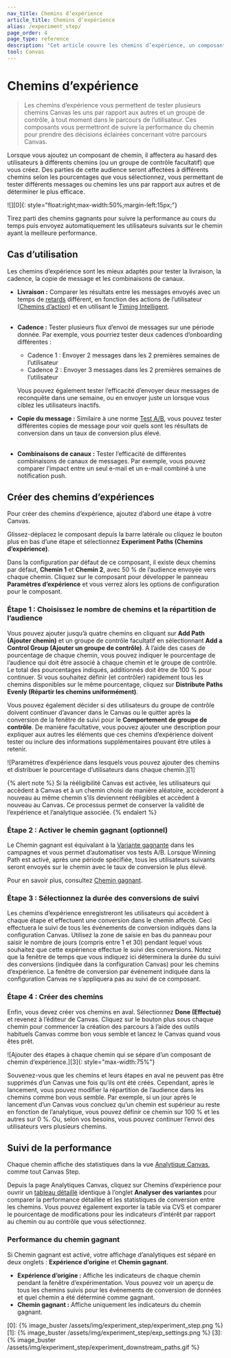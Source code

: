 ```yaml
---
nav_title: Chemins d’expérience 
article_title: Chemins d’expérience 
alias: /experiment_step/
page_order: 4
page_type: reference
description: "Cet article couvre les chemins d’expérience, un composant qui vous permet de tester plusieurs chemins Canvas les uns par rapport aux autres et un groupe de contrôle, à tout moment dans le parcours de l’utilisateur."
tool: Canvas
---
```


# Chemins d’expérience 

> Les chemins d’expérience vous permettent de tester plusieurs chemins Canvas les uns par rapport aux autres et un groupe de contrôle, à tout moment dans le parcours de l’utilisateur. Ces composants vous permettront de suivre la performance du chemin pour prendre des décisions éclairées concernant votre parcours Canvas.

Lorsque vous ajoutez un composant de chemin, il affectera au hasard des utilisateurs à différents chemins (ou un groupe de contrôle facultatif) que vous créez. Des parties de cette audience seront affectées à différents chemins selon les pourcentages que vous sélectionnez, vous permettant de tester différents messages ou chemins les uns par rapport aux autres et de déterminer le plus efficace.

![][0]{: style="float:right;max-width:50%;margin-left:15px;"}

Tirez parti des chemins gagnants pour suivre la performance au cours du temps puis envoyez automatiquement les utilisateurs suivants sur le chemin ayant la meilleure performance.

## Cas d’utilisation

Les chemins d’expérience sont les mieux adaptés pour tester la livraison, la cadence, la copie de message et les combinaisons de canaux.

- **Livraison :** Comparer les résultats entre les messages envoyés avec un temps de [retards]({{site.baseurl}}/user_guide/engagement_tools/canvas/canvas_components/delay_step/) différent, en fonction des actions de l’utilisateur ([Chemins d’action]({{site.baseurl}}/user_guide/engagement_tools/canvas/canvas_components/action_paths/)) et en utilisant le [Timing Intelligent]({{site.baseurl}}/docs/user_guide/intelligence/intelligent_timing/#canvas).<br><br>
- **Cadence :** Tester plusieurs flux d’envoi de messages sur une période donnée. Par exemple, vous pourriez tester deux cadences d’onboarding différentes :
    - Cadence 1 : Envoyer 2 messages dans les 2 premières semaines de l’utilisateur
    - Cadence 2 : Envoyer 3 messages dans les 2 premières semaines de l’utilisateur
    
    Vous pouvez également tester l’efficacité d’envoyer deux messages de reconquête dans une semaine, ou en envoyer juste un lorsque vous ciblez les utilisateurs inactifs.
- **Copie du message :** Similaire à une norme [Test A/B]({{site.baseurl}}/user_guide/engagement_tools/testing/multivariant_testing/), vous pouvez tester différentes copies de message pour voir quels sont les résultats de conversion dans un taux de conversion plus élevé.<br><br>
- **Combinaisons de canaux :** Tester l’efficacité de différentes combinaisons de canaux de messages. Par exemple, vous pouvez comparer l’impact entre un seul e-mail et un e-mail combiné à une notification push.

## Créer des chemins d’expériences

Pour créer des chemins d’expérience, ajoutez d’abord une étape à votre Canvas. 

Glissez-déplacez le composant depuis la barre latérale ou cliquez le bouton plus <i class="fas fa-plus-circle"></i> en bas d’une étape et sélectionnez **Experiment Paths (Chemins d’expérience)**. 

Dans la configuration par défaut de ce composant, il existe deux chemins par défaut, **Chemin 1** et **Chemin 2**, avec 50 % de l’audience envoyée vers chaque chemin. Cliquez sur le composant pour développer le panneau **Paramètres d’expérience** et vous verrez alors les options de configuration pour le composant.

### Étape 1 : Choisissez le nombre de chemins et la répartition de l’audience

Vous pouvez ajouter jusqu’à quatre chemins en cliquant sur **Add Path (Ajouter chemin)** et un groupe de contrôle facultatif en sélectionnant **Add a Control Group (Ajouter un groupe de contrôle)**. À l’aide des cases de pourcentage de chaque chemin, vous pouvez indiquer le pourcentage de l’audience qui doit être associé à chaque chemin et le groupe de contrôle. Le total des pourcentages indiqués, additionnés doit être de 100 % pour continuer. Si vous souhaitez définir (et contrôler) rapidement tous les chemins disponibles sur le même pourcentage, cliquez sur **Distribute Paths Evenly (Répartir les chemins uniformément)**.

Vous pouvez également décider si des utilisateurs du groupe de contrôle doivent continuer d’avancer dans le Canvas ou le quitter après la conversion de la fenêtre de suivi pour le **Comportement de groupe de contrôle**. De manière facultative, vous pouvez ajouter une description pour expliquer aux autres les éléments que ces chemins d’expérience doivent tester ou inclure des informations supplémentaires pouvant être utiles à retenir.

![Paramètres d’expérience dans lesquels vous pouvez ajouter des chemins et distribuer le pourcentage d’utilisateurs dans chaque chemin.][1]

{% alert note %}
Si la rééligibilité Canvas est activée, les utilisateurs qui accèdent à Canvas et à un chemin choisi de manière aléatoire, accèderont à nouveau au même chemin s’ils deviennent rééligibles et accèdent à nouveau au Canvas. Ce processus permet de conserver la validité de l’expérience et l’analytique associée.
{% endalert %}

### Étape 2 : Activer le chemin gagnant (optionnel)

Le Chemin gagnant est équivalant à la [Variante gagnante]({{site.baseurl}}/user_guide/engagement_tools/testing/multivariant_testing/create_multivariate_campaign/#optimizations) dans les campagnes et vous permet d’automatiser vos tests A/B. Lorsque Winning Path est activé, après une période spécifiée, tous les utilisateurs suivants seront envoyés sur le chemin avec le taux de conversion le plus élevé.

Pour en savoir plus, consultez [Chemin gagnant]({{site.baseurl}}/user_guide/engagement_tools/canvas/canvas_components/experiment_step/winning_path).

### Étape 3 : Sélectionnez la durée des conversions de suivi

Les chemins d’expérience enregistreront les utilisateurs qui accèdent à chaque étape et effectuent une conversion dans le chemin affecté. Ceci effectuera le suivi de tous les événements de conversion indiqués dans la configuration Canvas. Utilisez la zone de saisie en bas du panneau pour saisir le nombre de jours (compris entre 1 et 30) pendant lequel vous souhaitez que cette expérience effectue le suivi des conversions. Notez que la fenêtre de temps que vous indiquez ici déterminera la durée du suivi des conversions (indiquée dans la configuration Canvas) pour les chemins d’expérience. La fenêtre de conversion par événement indiquée dans la configuration Canvas ne s’appliquera pas au suivi de ce composant. 

### Étape 4 : Créer des chemins

Enfin, vous devez créer vos chemins en aval. Sélectionnez **Done (Effectué)** et revenez à l’éditeur de Canvas. Cliquez sur le bouton plus <i class="fas fa-plus-circle"></i> sous chaque chemin pour commencer la création des parcours à l’aide des outils habituels Canvas comme bon vous semble et lancez le Canvas quand vous êtes prêt.

![Ajouter des étapes à chaque chemin qui se sépare d’un composant de chemin d’expérience.][3]{: style="max-width:75%"}

Souvenez-vous que les chemins et leurs étapes en aval ne peuvent pas être supprimés d’un Canvas une fois qu’ils ont été créés. Cependant, après le lancement, vous pouvez modifier la répartition de l’audience dans les chemins comme bon vous semble. Par exemple, si un jour après le lancement d’un Canvas vous concluez qu’un chemin est supérieur au reste en fonction de l’analytique, vous pouvez définir ce chemin sur 100 % et les autres sur 0 %. Ou, selon vos besoins, vous pouvez continuer l’envoi des utilisateurs vers plusieurs chemins.

## Suivi de la performance

Chaque chemin affiche des statistiques dans la vue [Analytique Canvas]({{site.baseurl}}/user_guide/engagement_tools/canvas/get_started/measuring_and_testing_with_canvas_analytics/), comme tout Canvas Step. 

Depuis la page Analytiques Canvas, cliquez sur Chemins d’expérience pour ouvrir un [tableau détaillé]({{site.baseurl}}/user_guide/engagement_tools/canvas/get_started/measuring_and_testing_with_canvas_analytics/#performance-breakdown-by-variant) identique à l’onglet **Analyser des variantes** pour comparer la performance détaillée et les statistiques de conversion entre les chemins. Vous pouvez également exporter la table via CVS et comparer le pourcentage de modifications pour les indicateurs d’intérêt par rapport au chemin ou au contrôle que vous sélectionnez.

### Performance du chemin gagnant

Si Chemin gagnant est activé, votre affichage d’analytiques est séparé en deux onglets : **Expérience d’origine** et **Chemin gagnant**.

- **Expérience d’origine :** Affiche les indicateurs de chaque chemin pendant la fenêtre d’expérimentation. Vous pouvez voir un aperçu de tous les chemins suivis pour les événements de conversion de données et quel chemin a été déterminé comme gagnant.
- **Chemin gagnant :** Affiche uniquement les indicateurs du chemin gagnant.

[0]: {% image_buster /assets/img/experiment_step/experiment_step.png %}
[1]: {% image_buster /assets/img/experiment_step/exp_settings.png %}
[3]: {% image_buster /assets/img/experiment_step/experiment_downstream_paths.gif %}

